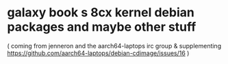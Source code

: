 # galaxy book s 8cx kernel debian packages and maybe other stuff

( coming from jenneron and the aarch64-laptops irc group & supplementing https://github.com/aarch64-laptops/debian-cdimage/issues/16 )
